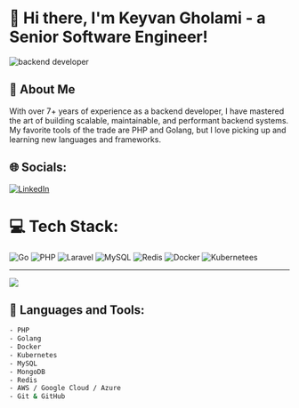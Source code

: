 # 👋 Hi there, I'm Keyvan Gholami - a Senior Software Engineer! 

![backend developer](https://user-images.githubusercontent.com/62153993/89348962-8e034380-d67e-11ea-8d9a-6fe84e553979.gif)

## 🧐 About Me
With over 7+ years of experience as a backend developer, I have mastered the art of building scalable, maintainable, and performant backend systems. My favorite tools of the trade are PHP and Golang, but I love picking up and learning new languages and frameworks.

## 🌐 Socials:
[![LinkedIn](https://img.shields.io/badge/LinkedIn-%230077B5.svg?logo=linkedin&logoColor=white)](https://linkedin.com/in/mezz-ir) 

# 💻 Tech Stack:
![Go](https://img.shields.io/badge/go-%2300ADD8.svg?style=for-the-badge&logo=go&logoColor=white) ![PHP](https://img.shields.io/badge/php-%23777BB4.svg?style=for-the-badge&logo=php&logoColor=white) ![Laravel](https://img.shields.io/badge/laravel-%23FF2D20.svg?style=for-the-badge&logo=laravel&logoColor=white)   ![MySQL](https://img.shields.io/badge/mysql-%2300f.svg?style=for-the-badge&logo=mysql&logoColor=white) ![Redis](https://img.shields.io/badge/redis-%23DD0031.svg?style=for-the-badge&logo=redis&logoColor=white) ![Docker](https://img.shields.io/badge/docker-%230db7ed.svg?style=for-the-badge&logo=docker&logoColor=white) ![Kubernetees](https://img.shields.io/badge/kubernetees-%230db7ed.svg?style=for-the-badge&logo=docker&logoColor=white) 

---
[![](https://visitcount.itsvg.in/api?id=mezz-ir&icon=0&color=1)](https://visitcount.itsvg.in)

## 🔨 Languages and Tools:

```bash
- PHP
- Golang
- Docker
- Kubernetes
- MySQL
- MongoDB
- Redis
- AWS / Google Cloud / Azure
- Git & GitHub
